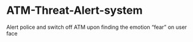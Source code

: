 # ATM-Threat-Alert-system
 Alert police and switch off ATM upon  finding the emotion “fear” on user face
